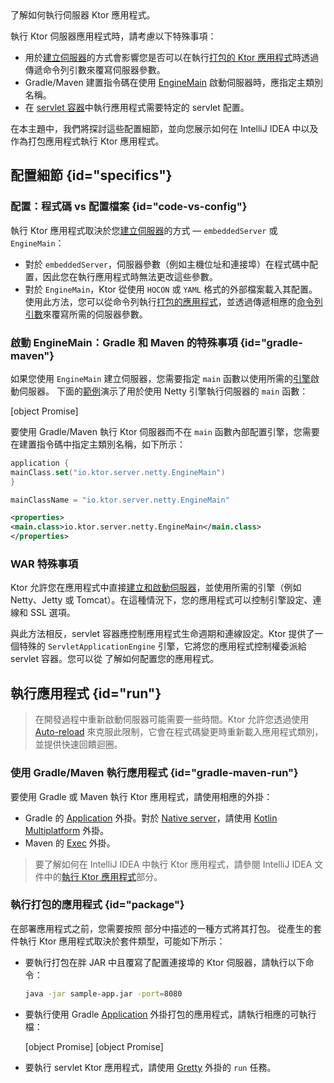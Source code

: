 [//]: # (title: 執行中)

<show-structure for="chapter" depth="2"/>

<link-summary>
了解如何執行伺服器 Ktor 應用程式。
</link-summary>

執行 Ktor 伺服器應用程式時，請考慮以下特殊事項：
* 用於[建立伺服器](server-create-and-configure.topic)的方式會影響您是否可以在執行[打包的 Ktor 應用程式](#package)時透過傳遞命令列引數來覆寫伺服器參數。
* Gradle/Maven 建置指令碼在使用 [EngineMain](server-create-and-configure.topic#engine-main) 啟動伺服器時，應指定主類別名稱。
* 在 [servlet 容器](server-war.md)中執行應用程式需要特定的 servlet 配置。

在本主題中，我們將探討這些配置細節，並向您展示如何在 IntelliJ IDEA 中以及作為打包應用程式執行 Ktor 應用程式。

## 配置細節 {id="specifics"}

### 配置：程式碼 vs 配置檔案 {id="code-vs-config"}

執行 Ktor 應用程式取決於您[建立伺服器](server-create-and-configure.topic)的方式 — `embeddedServer` 或 `EngineMain`：
* 對於 `embeddedServer`，伺服器參數（例如主機位址和連接埠）在程式碼中配置，因此您在執行應用程式時無法更改這些參數。
* 對於 `EngineMain`，Ktor 從使用 `HOCON` 或 `YAML` 格式的外部檔案載入其配置。使用此方法，您可以從命令列執行[打包的應用程式](#package)，並透過傳遞相應的[命令列引數](server-configuration-file.topic#command-line)來覆寫所需的伺服器參數。

### 啟動 EngineMain：Gradle 和 Maven 的特殊事項 {id="gradle-maven"}

如果您使用 `EngineMain` 建立伺服器，您需要指定 `main` 函數以使用所需的[引擎](server-engines.md)啟動伺服器。
下面的[範例](https://github.com/ktorio/ktor-documentation/tree/%ktor_version%/codeSnippets/snippets/engine-main)演示了用於使用 Netty 引擎執行伺服器的 `main` 函數：

[object Promise]

要使用 Gradle/Maven 執行 Ktor 伺服器而不在 `main` 函數內部配置引擎，您需要在建置指令碼中指定主類別名稱，如下所示：

<tabs group="languages" id="main-class-set-engine-main">
<tab title="Gradle (Kotlin)" group-key="kotlin">

```kotlin
application {
mainClass.set("io.ktor.server.netty.EngineMain")
}
```

</tab>
<tab title="Gradle (Groovy)" group-key="groovy">

```groovy
mainClassName = "io.ktor.server.netty.EngineMain"
```

</tab>
<tab title="Maven" group-key="maven">

```xml
<properties>
<main.class>io.ktor.server.netty.EngineMain</main.class>
</properties>
```

</tab>
</tabs>

### WAR 特殊事項

Ktor 允許您在應用程式中直接[建立和啟動伺服器](server-create-and-configure.topic)，並使用所需的引擎（例如 Netty、Jetty 或 Tomcat）。在這種情況下，您的應用程式可以控制引擎設定、連線和 SSL 選項。

與此方法相反，servlet 容器應控制應用程式生命週期和連線設定。Ktor 提供了一個特殊的 `ServletApplicationEngine` 引擎，它將您的應用程式控制權委派給 servlet 容器。您可以從 [](server-war.md#configure-war) 了解如何配置您的應用程式。

## 執行應用程式 {id="run"}
> 在開發過程中重新啟動伺服器可能需要一些時間。Ktor 允許您透過使用 [Auto-reload](server-auto-reload.topic) 來克服此限制，它會在程式碼變更時重新載入應用程式類別，並提供快速回饋迴圈。

### 使用 Gradle/Maven 執行應用程式 {id="gradle-maven-run"}

要使用 Gradle 或 Maven 執行 Ktor 應用程式，請使用相應的外掛：
* Gradle 的 [Application](server-packaging.md) 外掛。對於 [Native server](server-native.md)，請使用 [Kotlin Multiplatform](https://plugins.gradle.org/plugin/org.jetbrains.kotlin.multiplatform) 外掛。
* Maven 的 [Exec](https://www.mojohaus.org/exec-maven-plugin/) 外掛。

> 要了解如何在 IntelliJ IDEA 中執行 Ktor 應用程式，請參閱 IntelliJ IDEA 文件中的[執行 Ktor 應用程式](https://www.jetbrains.com/help/idea/ktor.html#run_ktor_app)部分。

### 執行打包的應用程式 {id="package"}

在部署應用程式之前，您需要按照 [](server-deployment.md#packaging) 部分中描述的一種方式將其打包。
從產生的套件執行 Ktor 應用程式取決於套件類型，可能如下所示：
* 要執行打包在胖 JAR 中且覆寫了配置連接埠的 Ktor 伺服器，請執行以下命令：
   ```Bash
   java -jar sample-app.jar -port=8080
   ```
* 要執行使用 Gradle [Application](server-packaging.md) 外掛打包的應用程式，請執行相應的可執行檔：

   <snippet id="run_executable">
   <tabs group="os">
   <tab title="Linux/macOS" group-key="unix">
   [object Promise]
   </tab>
   <tab title="Windows" group-key="windows">
   [object Promise]
   </tab>
   </tabs>
   </snippet>
  
* 要執行 servlet Ktor 應用程式，請使用 [Gretty](server-war.md#run) 外掛的 `run` 任務。

    ```